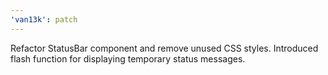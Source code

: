 ```yaml
---
'van13k': patch
---
```


Refactor StatusBar component and remove unused CSS styles. Introduced flash function for displaying temporary status messages.
